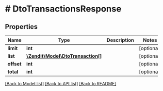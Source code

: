 # # DtoTransactionsResponse

## Properties

Name | Type | Description | Notes
------------ | ------------- | ------------- | -------------
**limit** | **int** |  | [optional]
**list** | [**\Zendit\Model\DtoTransaction[]**](DtoTransaction.md) |  | [optional]
**offset** | **int** |  | [optional]
**total** | **int** |  | [optional]

[[Back to Model list]](../../README.md#models) [[Back to API list]](../../README.md#endpoints) [[Back to README]](../../README.md)
